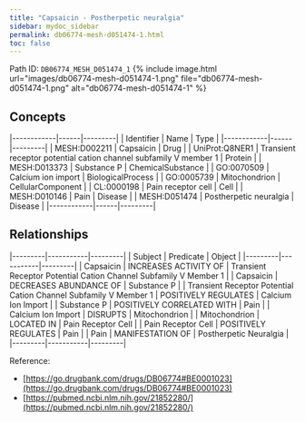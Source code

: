 ```yaml
---
title: "Capsaicin - Postherpetic neuralgia"
sidebar: mydoc_sidebar
permalink: db06774-mesh-d051474-1.html
toc: false 
---
```



Path ID: `DB06774_MESH_D051474_1`
{% include image.html url="images/db06774-mesh-d051474-1.png" file="db06774-mesh-d051474-1.png" alt="db06774-mesh-d051474-1" %}

## Concepts

|------------|------|---------|
| Identifier | Name | Type    |
|------------|------|---------|
| MESH:D002211 | Capsaicin | Drug |
| UniProt:Q8NER1 | Transient receptor potential cation channel subfamily V member 1 | Protein |
| MESH:D013373 | Substance P | ChemicalSubstance |
| GO:0070509 | Calcium ion import | BiologicalProcess |
| GO:0005739 | Mitochondrion | CellularComponent |
| CL:0000198 | Pain receptor cell | Cell |
| MESH:D010146 | Pain | Disease |
| MESH:D051474 | Postherpetic neuralgia | Disease |
|------------|------|---------|

## Relationships

|---------|-----------|---------|
| Subject | Predicate | Object  |
|---------|-----------|---------|
| Capsaicin | INCREASES ACTIVITY OF | Transient Receptor Potential Cation Channel Subfamily V Member 1 |
| Capsaicin | DECREASES ABUNDANCE OF | Substance P |
| Transient Receptor Potential Cation Channel Subfamily V Member 1 | POSITIVELY REGULATES | Calcium Ion Import |
| Substance P | POSITIVELY CORRELATED WITH | Pain |
| Calcium Ion Import | DISRUPTS | Mitochondrion |
| Mitochondrion | LOCATED IN | Pain Receptor Cell |
| Pain Receptor Cell | POSITIVELY REGULATES | Pain |
| Pain | MANIFESTATION OF | Postherpetic Neuralgia |
|---------|-----------|---------|

Reference: 
  - [https://go.drugbank.com/drugs/DB06774#BE0001023](https://go.drugbank.com/drugs/DB06774#BE0001023)
  - [https://pubmed.ncbi.nlm.nih.gov/21852280/](https://pubmed.ncbi.nlm.nih.gov/21852280/)
